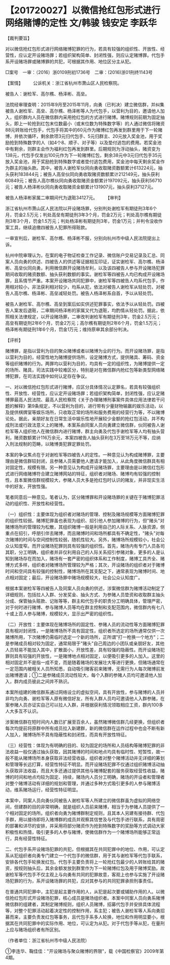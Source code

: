 # 【201720027】以微信抢红包形式进行网络赌博的定性 文/韩骏 钱安定 李跃华

【裁判要旨】

对以微信抢红包形式进行网络赌博犯罪的行为，若具有较强的组织性、开放性、经营性，应认定开设赌场罪；若组织架构简单、封闭性强，则应认定赌博罪。代包手系开设赌场罪或赌博罪的共犯，可根据其作用、地位区分主从犯。

□案号　一审：（2016）浙0109刑初1736号　二审：(2016)浙01刑终1143号

【案情】 　　公诉机关：浙江省杭州市萧山区人民检察院。

被告人：谢检军、高尔樵、杨泽彬、高垒。

法院经审理查明：2015年9月至2015年11月，向勇（已判决）建立微信群，并纠集被告人谢检军、高垒、高尔樵、杨泽彬等人为代包手，以营利为目的，邀请他人加入，组织群内人员在微信群内采用抢红包的方式进行赌博。赌博规则前期为固定抽头，即上一轮抢到红包末位数最小（或末位数为特殊数字等）的人通过微信将赌资88元转账给代包手，代包手将其中的60元作为赌博红包再发到群里用于下一轮赌博，并依次循环，剩余款项3元归代包手、5元归群主、20元放入奖金池，用于奖励抢到特殊数字的人（如4个8、顺子、对子等）以及垫付逃包的费用。若奖金池中有剩余，则群主会作为福利红包再发到群里。后期规则为浮动抽头，赌资变为138元，代包手仅发出100元作为下一轮赌博红包，剩余38元中3元归代包手35元放入奖金池，用于奖励抢到特殊数字或者垫付逃包费用，奖金池中每天剩余奖金作为群主的抽头款。其中，被告人谢检军伙同向勇收取赌资数额累计613224元，抽头获利183844元；被告人高垒伙同向勇收取赌资数额累计212149元，抽头获利60849元；被告人高尔樵伙同向勇收取赌资金额累计197092元，抽头获利56710元；被告人杨泽彬伙同向勇收取赌资金额累计131907元，抽头获利37127元。

被告人杨泽彬家属二审期间代为退赃34127元。 　　【审判】

浙江省杭州市萧山区人民法院以开设赌场罪，分别判处谢检军有期徒刑3年6个月，罚金2.5万元；判处高垒有期徒刑3年3个月，罚金2万元；判处高尔樵有期徒刑3年3个月，罚金1.5万元；判处杨泽彬有期徒刑3年，罚金1万元；并判令没收作案工具，继续追缴四被告人犯罪所得赃款。

一审宣判后，谢检军、高尔樵、杨泽彬不服，分别向杭州市中级人民法院提出上诉。

杭州中院审理认为，在案的电子物证检查工作记录、微信账户交易记录及汇总、同案人员向勇的供述、四被告人的供述等证据相互印证，证实谢检军、高尔樵、杨泽彬、高垒伙同向勇，利用微信群开设赌场牟利，以及该四被告人参与开设赌场犯罪期间收取的赌资数额、抽头获利数额的事实。谢检军等四被告人均已构成开设赌场罪，且系情节严重。本案开设赌场共同犯罪中，谢检军等四被告人均系代包手，作用相对较小，非法获利相对较少，均系从犯，依法对被告人谢检军从轻处罚，对被告人高尔樵、杨泽彬、高垒减轻处罚。被告人杨泽彬系自首，予以从轻处罚。

被告人谢检军、高尔樵、高垒到案后如实供述犯罪事实，依法予以从轻处罚。四被告人案发后退赃，二审期间杨泽彬的家属又代为退赃，均酌情从轻处罚。据此，依照相关法律规定，以开设赌场罪，二审改判谢检军有期徒刑3年，罚金2.5万元；高垒有期徒刑2年6个月，罚金2万元；高尔樵有期徒刑2年6个月，罚金1.5万元；杨泽彬有期徒刑1年6个月，罚金1万元；维持原审其余部分判决。

【评析】

赌博罪，是指以营利为目的聚众赌博或者以赌博为业的行为。而开设赌场罪，是指以营利为目的，经营性地为赌博提供场所，设定赌博方式，提供赌具、筹码、资金等组织赌博的行为。两罪均以营利为目的，均具有一定的组织性，为赌博提供一定的场所、赌具，司法实践中较难区分，特别是对在微信群内抢红包等新类型网络赌博犯罪，在司法实践中如何认定存在争议。

一、对以微信抢红包形式进行赌博，应区分具体情况认定罪名，若具有较强组织性、开放性、经营性，应认定开设赌场罪；若组织架构简单，封闭性强，应认定赌博罪最高人民法院、最高人民检察院《关于办理赌博刑事案件具体应用法律若干问题的解释》第9条规定，不以营利为目的，进行带有少量财物输赢的娱乐活动，以及提供棋牌室等娱乐场所，只收取正常的场所和服务费用的经营行为等，不以赌博论处。据此，亲朋好友在日常生活中娱乐性地开展较少金额的抢红包活动，并不构成刑法或行政法意义上的赌博。本案系由同案人员向勇建立微信群，伙同被告人谢检军等人组织他人在微信群内进行赌博，群主向勇及代包手谢检军等人均有抽头营利，赌资数额累计116万余元，本案四被告人抽头获利在3万至18万元不等，应纳入刑法规制的范畴，以赌博类犯罪定罪处罚。

本案的争议焦点在于对谢检军等四被告人的定性。一种意见认为构成赌博罪，主要理由是微信群较封闭，且参赌人员需要他人邀请才能加入，从此角度微信群具有相对固定性，规模有限。另一种意见认为构成开设赌场罪，主要理由是以微信红包形式进行网络赌博符合建立赌博网站的特征，组织者对赌场、赌博均有较强的控制性，且本案微信群规模较大，参赌人员大多是抢红包时认识的赌友，并非现实生活中的好友，开放性强。

笔者同意后一种意见。笔者认为，区分赌博罪和开设赌场罪的关键在于赌博犯罪活动的组织性、开放性和经营性。

（一）组织性：主要体现为组织者对赌场的管理、控制及赌场规模等方面赌博犯罪的组织性较弱。赌博犯罪虽也表现为组织、招引他人参加赌博的行为，但"赌头"对赌博场所的管理较为松散，其组织赌博一般是利用自己的人际关系、人脉资源，侧重点在招引，呼朋引伴去赌博，而且赌博时间和场所都具有不确定性，"赌头"对每次赌博的时间与空间控制性较弱，随机性较大。另外，赌博场所规模较小，社会公众认知度窄。而开设赌场犯罪则具有较强的组织性。首先，赌场内有专门人员各司其职，分工明确，组织者并非仅利用自己的人际关系招引参赌对象，更多的人是认知到赌场存在而加入，赌场有一套严密的组织体系和工作制度，赌博工具齐全、赌博方式多样，组织者对赌博场所管理较为严格；其次，开设赌场的组织者对于赌博时间和空间具有较强的控制性，赌博场所在其支配之下，通常表现为赌博时间、地点相对固定；最后，开设赌场罪中赌场规模较大，社会公众认知度广。

根据本案谢检军等四被告人及同案人员向勇的供述，涉案微信群为赌博活动制定了详细规则，包括拉人入群、分发奖金、抽头方式、为参赌人员垫资和收取群主抽头分成、保管抽头赃款、记账等等，群主和代包手的职责分工明确具体，管理严密，对于何时进行赌博、参与赌博人员等均在群主控制和支配范围内，微信群内有七八十或上百人参与赌博，规模较大，显示出严密的组织性。

（二）开放性：主要体现在赌博场所的固定性、参赌人员的流动性等方面赌博犯罪具有相对封闭性，一是赌博场所不具有固定性，组织者所选定的场所通常仅供一次赌博所用，下次赌博仍需临时选定一个新的场所，正所谓"打一枪换一个地方"；二是参赌成员相对较为固定，通常局限于"赌头"自己周边的小团队或亲朋好友，其他人员轻易不能加入其中，扩散面小，开放性差，具有较强的隐蔽性。而开设赌场犯罪则具有较强的开放性，一是赌博地点相对固定，以便吸引更多的人加入。这里的相对固定并不是指一成不变，而是随着赌场的发展壮大等进行更换，但赌场通常在一定范围内被相关人员所知悉，自动吸引赌客前来赌博，无需行为人每次赌博前发出赌博邀请；①二是参赌成员流动性较大，每个入群的参赌人员均可邀请他人加入，群内成员彼此之间并不熟识。

本案所组建的微信群系通过网络设立的虚拟空间，具有开放性，参与赌博的人员并非均为向勇、谢检军等人原有微信好友，所有入群人员均可邀请他人入群参赌，在案参赌人员亦证实自己可以拉人入群，并根据获利情况领取相应工资，群内100多人大多互不认识。

涉案微信群在短时间内人数已扩展至百余人，虽然赌博微信群几经更换，但组织者每次均提前将原群中所有成员拉入新建群，新的微信群在运作过程中也会不断有新人加入，赌博场所不具有隐蔽性和封闭性，而具有开放性特征。

（三）经营性：体现为有明确的目的、较为固定的场所和人员结构等赌博犯罪的非法收益一般仅通过抽头获取，因其赌博的时间和地点均具有临时性、短暂性，故一般不能从赌博场所本身获取非法经营收益，组织者对整个赌博活动并无详细的筹划和管理等长远打算，经营性特征不明显。而开设赌场犯罪不仅通过组织赌博活动抽头获取非法收益，而且大多还通过提供其他与赌博配套的服务获取经营性收益，赌博的时间和地点均较为固定、持续，赌场内人员分工明确，赌场的开设者和管理者对整个赌博活动有详细的规划和管理，并通过多种方式吸引更多的人参与赌博活动，维系赌场运行，经营性特征明显。

本案中，同案人员向勇伙同被告人谢检军等人所建立的微信群虽为虚拟的网络空间，但建群的目的非常明确，就是组织人员前来赌博，相当于为参赌人员提供了一个相对固定的场所。组织者向勇为赌博群制定规则，且其本人另建有接待群、代包手群，用以接待即将入赌博群的成员并观察其信誉及与代包手进行联系，具有周密的部署和详尽的安排，并采用将部分赌资作为抢到特殊数字的奖励等方式调动大家积极性和热情，吸引更多的人参与赌博，使微信群作为一个赌博场所能够正常运行，具有经营性特征。

二、代包手系开设赌场犯罪的共犯，但根据其在共同犯罪中的地位、作用，可认定系从犯组织者向勇专门建立一个代包手的微信群，用于其与谢检军等代包手联系，安排各代包手轮换发红包。代包手主要负责将上一轮抢红包最少的人转账给其的赌资，按规则抽头后，其余金额发放到群里作为下一轮赌博红包及用于赌博奖励。故谢检军等代包手不仅主观上与向勇有共同的犯罪故意，客观上也参与实施了开设赌场犯罪的行为，系开设赌场罪的共犯，应对其参与的共同犯罪承担刑事责任。

在普通共同犯罪中，主犯是起主要作用的人，从犯是起次要或辅助作用的人。以微信抢红包形式开设赌场犯罪，核心成员是赌场组织者。本案中同案人员向勇系赌博微信群的组建者，其制定赌博规则，组织人员赌博，招募代包手并安排具体流程等，对整个犯罪活动起着决定性的控制作用，系主犯；被告人谢检军等人系向勇招募而来，主要负责发红包等事务，且代包手系多人轮换，地位和作用明显要小，根据其在共同犯罪中的实际作用、地位，可认定为从犯。对于代包手等从犯，在量刑上应与赌场组织者有所区别。

（作者单位：浙江省杭州市中级人民法院）

①李连华、鞠佳佳："开设赌场与聚众赌博的界限"，载《中国检察官》2009年第4期。